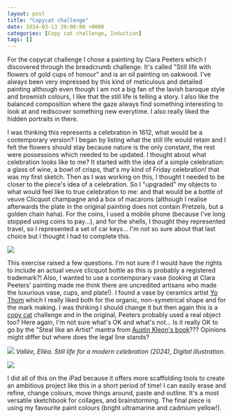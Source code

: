 ```yaml
---
layout: post
title: "Copycat challenge"
date: 2024-03-13 20:00:00 +0000
categories: [Copy cat challenge, Induction]
tags: []
---
```


For the copycat challenge I chose a painting by Clara Peeters which I discovered through the breadcrumb challenge. It's called "Still life with flowers of gold cups of honour" and is an oil painting on oakwood. I've always been very impressed by this kind of meticulous and detailed painting although even though I am not a big fan of the lavish baroque style and brownish colours, I like that the still life is telling a story. I also like the balanced composition where the gaze always find something interesting to look at and rediscover something new everytime. I also really liked the hidden portraits in there.&nbsp;

<!-- /wp:paragraph --><!-- wp:paragraph -->

I was thinking this represents a celebration in 1612, what would be a contemporary version? I began by listing what the still life would retain and I felt the flowers should stay because nature is the only constant, the rest were possessions which needed to be updated. I thought about what celebration looks like to me? It started with the idea of a simple celebration: a glass of wine, a bowl of crisps, that's my kind of Friday celebration! that was my first sketch. Then as I was working on this, I thought I needed to be closer to the piece's idea of a celebration. So I "upgraded" my objects to what would feel like to true celebration to me: and that would be a bottle of veuve Clicquot champagne and a box of macarons (although I realise afterwards the plate in the original painting does not contain Pretzels, but a golden chain haha). For the coins, I used a mobile phone (because I've long stopped using coins to pay...), and for the shells, I thought they represented travel, so I represented a set of car keys... I'm not so sure about that last choice but I thought I had to complete this.&nbsp;

<!-- /wp:paragraph --><!-- wp:image {"align":"left"} -->
![](https://lh7-eu.googleusercontent.com/a3KZjSVzfLLMiswFAlFna46o2y637qYgk4gaz-NkbBZixm3Sq9UNJB2LPRM8RKozvkPs57_P9r025hYVB4-qlgmeNScxjyKw1KuaXVN7_uaVk4uTcbMskTGKWttlggOL3M3RsnmfjF6TcpOo8EAW32U)
<!-- /wp:image --><!-- wp:paragraph -->

This exercise raised a few questions. I'm not sure if I would have the rights to include an actual veuve clicquot bottle as this is probably a registered trademark?! Also, I wanted to use a contemporary vase (looking at Clara Peeters' painting made me think there are uncredited artisans who made the luxurious vase, cups, and plate!). I found a vase by ceramics artist [Yo Thom](https://www.instagram.com/yothomstudiopottery/?hl=en-gb) which I really liked both for the organic, non-symetrical shape and for the mark making. I was thinking I should change it but then again this is a [copy cat](https://learn.oca.ac.uk/mod/book/view.php?id=25671) challenge and in the original, Peeters probably used a real object too? Here again, I'm not sure what's OK and what's not... Is it really OK to go by the "Steal like an Artist" mantra from [Austin Kleon's book](https://austinkleon.com/steal/)??? Opinions might differ but where does the legal line stands?

<!-- /wp:paragraph --><!-- wp:image -->
![](https://lh7-eu.googleusercontent.com/A43_4ikKZkuNXFAOlRKdaJRaJXSEoA-eg7tuL3L9CvUToctFXtTor4eZZ1rWT_qLYnT-kX2YzwWNGAf8kojJIfIf6VN7cJfsRIhHFFFe71HMecdw83THKMZWn66H1kWTd62SVK8o5d6PdWfvMiITmlM)
_Vallée, Ellëa. Still life for a modern celebration (2024), Digital illustration._
<!-- /wp:image --><!-- wp:image {"align":"right","width":600,"height":800} -->
![](https://lh7-eu.googleusercontent.com/W1_gCs0fB272XLaRS8xO3PblwuDmX6rrIEYsGpnydY272rc7ICZtg3Hy1eqF51W1i_yvNlJ-KJISaajxS3vGx0O9nNVKWIIbnYdC_u2t-Sji4pwgXED-Nh3Q8tbIEQ7JMELCMaAQP7wIrO3C-1HqjzM)
<!-- /wp:image --><!-- wp:paragraph -->

I did all of this on the iPad because it offers more scaffolding tools to create an ambitious project like this in a short period of time! I can easily erase and refine, change colours, move things around, paste and outline. It's a most versatile sketchbook for collages, and brainstorming. The final piece is using my favourite paint colours (bright ultramarine and cadmium yellow!).

<!-- /wp:paragraph --><!-- wp:paragraph -->

<!-- /wp:paragraph -->